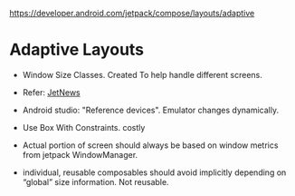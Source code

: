 https://developer.android.com/jetpack/compose/layouts/adaptive

# Adaptive Layouts

- Window Size Classes. Created To help handle different screens.
- Refer: [JetNews](https://github.com/android/compose-samples/tree/master/JetNews)
- Android studio: "Reference devices". Emulator changes dynamically.
- Use Box With Constraints. costly

- Actual portion of screen should always be based on window metrics from jetpack WindowManager.
- individual, reusable composables should avoid implicitly depending on “global” size information. Not reusable.
